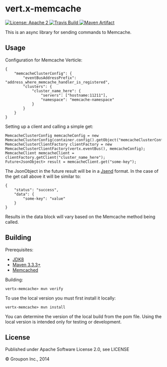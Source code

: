 vert.x-memcache
===============

<a href="https://raw.githubusercontent.com/groupon/vertx-memcache/master/LICENSE">
    <img src="https://img.shields.io/hexpm/l/plug.svg"
         alt="License: Apache 2">
</a>
<a href="https://travis-ci.org/groupon/vertx-memcache/">
    <img src="https://travis-ci.org/groupon/vertx-memcache.png"
         alt="Travis Build">
</a>
<a href="http://search.maven.org/#search%7Cga%7C1%7Cg%3A%22com.groupon.vertx%22%20a%3A%22vertx-memcache%22">
    <img src="https://img.shields.io/maven-central/v/com.groupon.vertx/vertx-memcache.svg"
         alt="Maven Artifact">
</a>

This is an async library for sending commands to Memcache.

Usage
-----

Configuration for Memcache Verticle:

    {
        "memcacheClusterConfig": {
            "eventBusAddressPrefix": "address_where_memcache_handler_is_registered",
            "clusters": {
                "cluster_name_here": {
                    "servers": ["hostname:11211"],
                    "namespace": "memcache-namespace"
                }
            }
        }
    }

Setting up a client and calling a simple get:

    MemcacheClusterConfig memcacheConfig = new MemcacheClusterConfig(container.config().getObject("memcacheClusterConfig"));
    MemcacheClusterClientFactory clientFactory = new MemcacheClusterClientFactory(vertx.eventBus(), memcacheConfig);
    MemcacheClient memcacheClient = clientFactory.getClient("cluster_name_here");
    Future<JsonObject> result = memcacheClient.get("some-key");

The JsonObject in the future result will be in a [Jsend](https://labs.omniti.com/labs/jsend) format.  In the case of the get call above it will be similar to:

    {
        "status": "success",
        "data": {
            "some-key": "value"
        }
    }

Results in the data block will vary based on the Memcache method being called.

Building
--------

Prerequisites:
* [JDK8](http://www.oracle.com/technetwork/java/javase/downloads/jdk8-downloads-2133151.html)
* [Maven 3.3.3+](http://maven.apache.org/download.cgi)
* [Memcached](http://memcached.org/)

Building:

    vertx-memcache> mvn verify

To use the local version you must first install it locally:

    vertx-memcache> mvn install

You can determine the version of the local build from the pom file.  Using the local version is intended only for testing or development.


License
-------

Published under Apache Software License 2.0, see LICENSE

&copy; Groupon Inc., 2014
